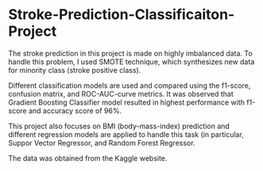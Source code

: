 # Stroke-Prediction-Classificaiton-Project
The stroke prediction in this project is made on highly imbalanced data. To handle this problem, I used SMOTE technique, which synthesizes new data for minority class (stroke positive class). 

Different classification models are used and compared using the f1-score, confusion matrix, and ROC-AUC-curve metrics. It was observed that Gradient Boosting Classifier model resulted in highest performance with f1-score and accuracy score of 96%.

This project also focuses on BMI (body-mass-index) prediction and different regression models are applied to handle this task (in particular, Suppor Vector Regressor, and Random Forest Regressor. 

The data was obtained from the Kaggle website.
